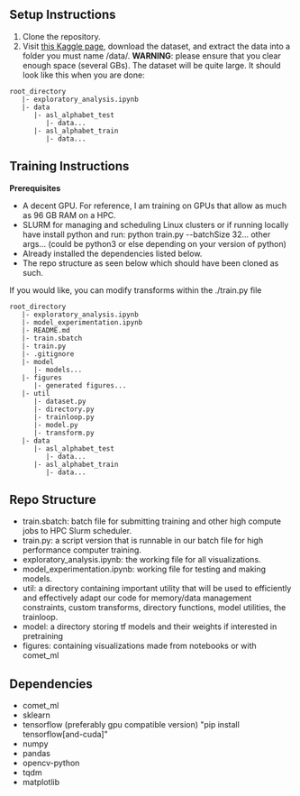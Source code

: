 ## **Setup Instructions**

1. Clone the repository.
2. Visit [this Kaggle page](https://www.kaggle.com/datasets/grassknoted/asl-alphabet), download the dataset, and extract the data into a folder you must name /data/. **WARNING**: please ensure that you clear enough space (several GBs). The dataset will be quite large. It should look like this when you are done:

```
root_directory
   |- exploratory_analysis.ipynb
   |- data
      |- asl_alphabet_test
         |- data...
      |- asl_alphabet_train
         |- data...
```

## **Training Instructions**

**Prerequisites**

- A decent GPU. For reference, I am training on GPUs that allow as much as 96 GB RAM on a HPC.
- SLURM for managing and scheduling Linux clusters or if running locally have install python and run:
  python train.py --batchSize 32... other args... (could be python3 or else depending on your version of python)
- Already installed the dependencies listed below.
- The repo structure as seen below which should have been cloned as such.

If you would like, you can modify transforms within the ./train.py file

```
root_directory
   |- exploratory_analysis.ipynb
   |- model_experimentation.ipynb
   |- README.md
   |- train.sbatch
   |- train.py
   |- .gitignore
   |- model
      |- models...
   |- figures
      |- generated figures...
   |- util
      |- dataset.py
      |- directory.py
      |- trainloop.py
      |- model.py
      |- transform.py
   |- data
      |- asl_alphabet_test
         |- data...
      |- asl_alphabet_train
         |- data...
```

## **Repo Structure**

- train.sbatch: batch file for submitting training and other high compute jobs to HPC Slurm scheduler.
- train.py: a script version that is runnable in our batch file for high performance computer training.
- exploratory_analysis.ipynb: the working file for all visualizations.
- model_experimentation.ipynb: working file for testing and making models.
- util: a directory containing important utility that will be used to efficiently and effectively adapt our code for memory/data management constraints, custom transforms, directory functions, model utilities, the trainloop.
- model: a directory storing tf models and their weights if interested in pretraining
- figures: containing visualizations made from notebooks or with comet_ml

## **Dependencies**

- comet_ml
- sklearn
- tensorflow (preferably gpu compatible version) "pip install tensorflow[and-cuda]"
- numpy
- pandas
- opencv-python
- tqdm
- matplotlib
